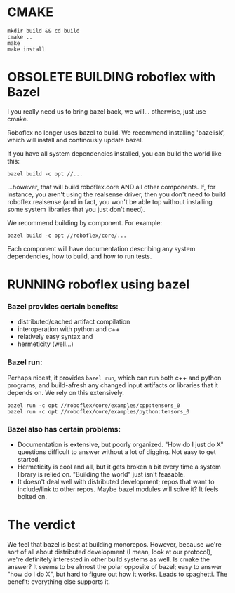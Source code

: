 # CMAKE

    mkdir build && cd build
    cmake ..
    make
    make install

# OBSOLETE BUILDING roboflex with Bazel

I you really need us to bring bazel back, we will... otherwise, just use cmake.

Roboflex no longer uses bazel to build. We recommend installing 'bazelisk', which will install and continously update bazel.

If you have all system dependencies installed, you can build the world like this:

    bazel build -c opt //...

...however, that will build roboflex.core AND all other components. If, for instance, you aren't using the realsense driver, then you don't need to build roboflex.realsense (and in fact, you won't be able top without installing some system libraries that you just don't need).

We recommend building by component. For example:

    bazel build -c opt //roboflex/core/...

Each component will have documentation describing any system dependencies, how to build, and how to run tests.

# RUNNING roboflex using bazel

### Bazel provides certain benefits: 

* distributed/cached artifact compilation
* interoperation with python and c++
* relatively easy syntax and 
* hermeticity (well...)

### Bazel run:

Perhaps nicest, it provides `bazel run`, which can run both c++ and python programs, and build-afresh any changed input artifacts or libraries that it depends on. We rely on this extensively.

    bazel run -c opt //roboflex/core/examples/cpp:tensors_0
    bazel run -c opt //roboflex/core/examples/python:tensors_0


### Bazel also has certain problems: 

* Documentation is extensive, but poorly organized. "How do I just do X" questions difficult to answer without a lot of digging. Not easy to get started.
* Hermeticity is cool and all, but it gets broken a bit every time a system library is relied on. "Building the world" just isn't feasable. 
* It doesn't deal well with distributed development; repos that want to include/link to other repos. Maybe bazel modules will solve it? It feels bolted on.
 

# The verdict

We feel that bazel is best at building monorepos. However, because we're sort of all about distributed development (I mean, look at our protocol), we're definitely interested in other build systems as well. Is cmake the answer? It seems to be almost the polar opposite of bazel; easy to answer "how do I do X", but hard to figure out how it works. Leads to spaghetti. The benefit: everything else supports it.